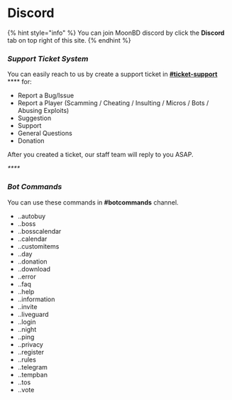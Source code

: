 # Discord

{% hint style="info" %}
You can join MoonBD discord by click the **Discord** tab on top right of this site.
{% endhint %}

### _**Support Ticket System**_

You can easily reach to us by create a support ticket in [**#ticket-support**](https://discord.com/channels/922765651091791872/1014583206349131919) **** for:

* Report a Bug/Issue
* Report a Player (Scamming / Cheating / Insulting / Micros / Bots / Abusing Exploits)
* Suggestion
* Support
* General Questions
* Donation

After you created a ticket, our staff team will reply to you ASAP.

_****_

### _Bot Commands_

You can use these commands in **#botcommands** channel.

* ..autobuy
* ..boss
* ..bosscalendar
* ..calendar
* ..customitems
* ..day
* ..donation
* ..download
* ..error
* ..faq
* ..help
* ..information
* ..invite
* ..liveguard
* ..login
* ..night
* ..ping
* ..privacy
* ..register
* ..rules
* ..telegram
* ..tempban
* ..tos
* ..vote

